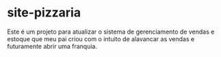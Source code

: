 # site-pizzaria
Este é um projeto para atualizar o sistema de gerenciamento de vendas e estoque que meu pai criou
com o intuito de alavancar as vendas e futuramente abrir uma franquia.
